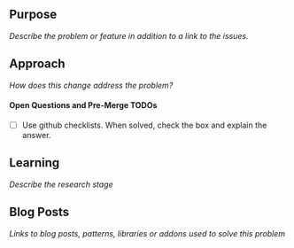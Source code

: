 ## Purpose
_Describe the problem or feature in addition to a link to the issues._

## Approach
_How does this change address the problem?_

#### Open Questions and Pre-Merge TODOs
- [ ] Use github checklists. When solved, check the box and explain the answer.

## Learning
_Describe the research stage_

## Blog Posts
_Links to blog posts, patterns, libraries or addons used to solve this problem_
